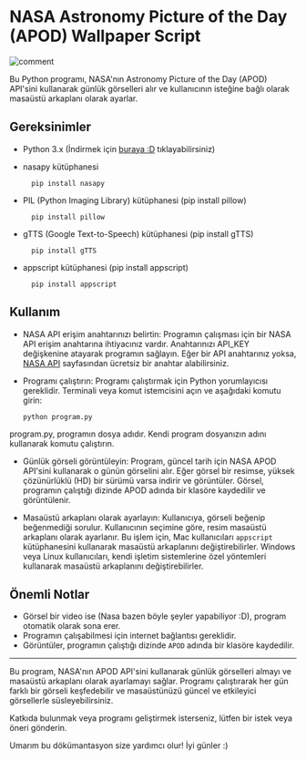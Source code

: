 # NASA Astronomy Picture of the Day (APOD) Wallpaper Script

![comment](SavedPictures/19_The_Busy_Center_of_the_Lagoon_Nebula.jpg)

Bu Python programı, NASA'nın Astronomy Picture of the Day (APOD) API'sini kullanarak günlük görselleri alır ve kullanıcının isteğine bağlı olarak masaüstü arkaplanı olarak ayarlar.

## Gereksinimler

- Python 3.x  (İndirmek için [buraya :D](https://www.python.org/downloads/macos/) tıklayabilirsiniz)
- nasapy kütüphanesi

        pip install nasapy
- PIL (Python Imaging Library) kütüphanesi (pip install pillow)

        pip install pillow
- gTTS (Google Text-to-Speech) kütüphanesi (pip install gTTS)

        pip install gTTS
- appscript kütüphanesi (pip install appscript)

        pip install appscript

## Kullanım

- NASA API erişim anahtarınızı belirtin:
  Programın çalışması için bir NASA API erişim anahtarına ihtiyacınız vardır. Anahtarınızı API_KEY değişkenine atayarak programın sağlayın. Eğer bir API anahtarınız yoksa, [NASA API](https://api.nasa.gov/) sayfasından ücretsiz bir anahtar alabilirsiniz.
  
- Programı çalıştırın:
  Programı çalıştırmak için Python yorumlayıcısı gereklidir. Terminali veya komut istemcisini açın ve aşağıdaki komutu girin:

      python program.py
program.py, programın dosya adıdır. Kendi program dosyanızın adını kullanarak komutu çalıştırın.

- Günlük görseli görüntüleyin:
  Program, güncel tarih için NASA APOD API'sini kullanarak o günün görselini alır. Eğer görsel bir resimse, yüksek çözünürlüklü (HD) bir sürümü varsa indirir ve görüntüler. Görsel, programın çalıştığı dizinde APOD adında bir klasöre kaydedilir ve görüntülenir.

- Masaüstü arkaplanı olarak ayarlayın:
  Kullanıcıya, görseli beğenip beğenmediği sorulur. Kullanıcının seçimine göre, resim masaüstü arkaplanı olarak ayarlanır. Bu işlem için, Mac kullanıcıları `appscript` kütüphanesini kullanarak masaüstü arkaplanını değiştirebilirler. Windows veya Linux kullanıcıları, kendi işletim sistemlerine özel yöntemleri kullanarak masaüstü arkaplanını değiştirebilirler.


## Önemli Notlar

- Görsel bir video ise (Nasa bazen böyle şeyler yapabiliyor :D), program otomatik olarak sona erer.
- Programın çalışabilmesi için internet bağlantısı gereklidir.
- Görüntüler, programın çalıştığı dizinde `APOD` adında bir klasöre kaydedilir.

---

Bu program, NASA'nın APOD API'sini kullanarak günlük görselleri almayı ve masaüstü arkaplanı olarak ayarlamayı sağlar. Programı çalıştırarak her gün farklı bir görseli keşfedebilir ve masaüstünüzü güncel ve etkileyici görsellerle süsleyebilirsiniz.

Katkıda bulunmak veya programı geliştirmek isterseniz, lütfen bir istek veya öneri gönderin.

Umarım bu dökümantasyon size yardımcı olur! İyi günler :)
